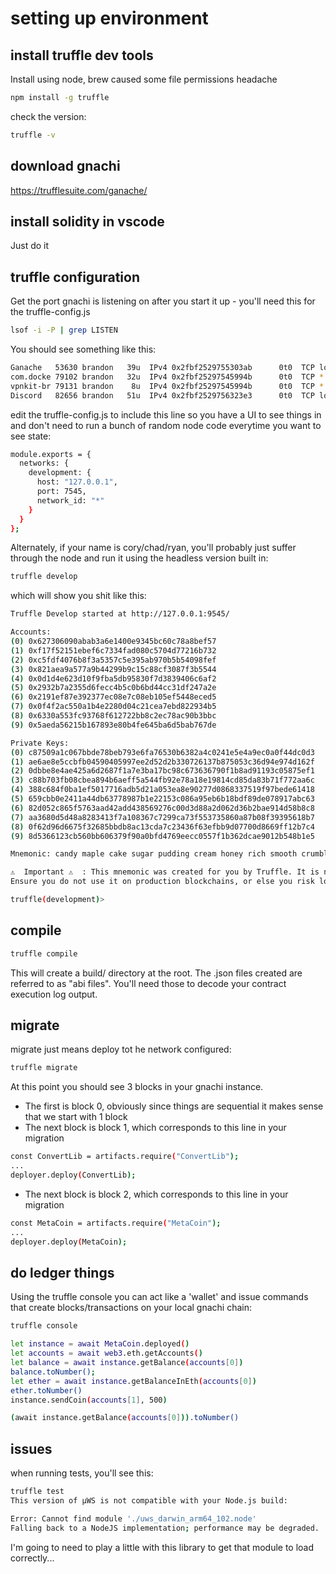 # setting up environment

## install truffle dev tools

Install using node, brew caused some file permissions headache

```sh
npm install -g truffle
```

check the version:

```sh
truffle -v
```

## download gnachi

https://trufflesuite.com/ganache/

## install solidity in vscode

Just do it

## truffle configuration

Get the port gnachi is listening on after you start it up - you'll need this for the truffle-config.js

```sh
lsof -i -P | grep LISTEN
```

You should see something like this:

```sh
Ganache   53630 brandon   39u  IPv4 0x2fbf2529755303ab      0t0  TCP localhost:7545 (LISTEN)
com.docke 79102 brandon   32u  IPv4 0x2fbf25297545994b      0t0  TCP *:55468 (LISTEN)
vpnkit-br 79131 brandon    8u  IPv4 0x2fbf25297545994b      0t0  TCP *:55468 (LISTEN)
Discord   82656 brandon   51u  IPv4 0x2fbf2529756323e3      0t0  TCP localhost:6463 (LISTEN)
```

edit the truffle-config.js to include this line so you have a UI to see things in and don't need to run a bunch of random node code everytime you want to see state:

```sh
module.exports = {
  networks: {
    development: {
      host: "127.0.0.1",
      port: 7545,
      network_id: "*"
    }
  }
};
```

Alternately, if your name is cory/chad/ryan, you'll probably just suffer through the node and run it using the headless version built in:

```sh
truffle develop
```

which will show you shit like this:

```sh
Truffle Develop started at http://127.0.0.1:9545/

Accounts:
(0) 0x627306090abab3a6e1400e9345bc60c78a8bef57
(1) 0xf17f52151ebef6c7334fad080c5704d77216b732
(2) 0xc5fdf4076b8f3a5357c5e395ab970b5b54098fef
(3) 0x821aea9a577a9b44299b9c15c88cf3087f3b5544
(4) 0x0d1d4e623d10f9fba5db95830f7d3839406c6af2
(5) 0x2932b7a2355d6fecc4b5c0b6bd44cc31df247a2e
(6) 0x2191ef87e392377ec08e7c08eb105ef5448eced5
(7) 0x0f4f2ac550a1b4e2280d04c21cea7ebd822934b5
(8) 0x6330a553fc93768f612722bb8c2ec78ac90b3bbc
(9) 0x5aeda56215b167893e80b4fe645ba6d5bab767de

Private Keys:
(0) c87509a1c067bbde78beb793e6fa76530b6382a4c0241e5e4a9ec0a0f44dc0d3
(1) ae6ae8e5ccbfb04590405997ee2d52d2b330726137b875053c36d94e974d162f
(2) 0dbbe8e4ae425a6d2687f1a7e3ba17bc98c673636790f1b8ad91193c05875ef1
(3) c88b703fb08cbea894b6aeff5a544fb92e78a18e19814cd85da83b71f772aa6c
(4) 388c684f0ba1ef5017716adb5d21a053ea8e90277d0868337519f97bede61418
(5) 659cbb0e2411a44db63778987b1e22153c086a95eb6b18bdf89de078917abc63
(6) 82d052c865f5763aad42add438569276c00d3d88a2d062d36b2bae914d58b8c8
(7) aa3680d5d48a8283413f7a108367c7299ca73f553735860a87b08f39395618b7
(8) 0f62d96d6675f32685bbdb8ac13cda7c23436f63efbb9d07700d8669ff12b7c4
(9) 8d5366123cb560bb606379f90a0bfd4769eecc0557f1b362dcae9012b548b1e5

Mnemonic: candy maple cake sugar pudding cream honey rich smooth crumble sweet treat

⚠️  Important ⚠️  : This mnemonic was created for you by Truffle. It is not secure.
Ensure you do not use it on production blockchains, or else you risk losing funds.

truffle(development)>
```

## compile

```sh
truffle compile
```

This will create a build/ directory at the root. The .json files created are referred to as "abi files". You'll need those to decode your contract execution log output.

## migrate

migrate just means deploy tot he network configured:

```sh
truffle migrate
```

At this point you should see 3 blocks in your gnachi instance.

- The first is block 0, obviously since things are sequential it makes sense that we start with 1 block
- The next block is block 1, which corresponds to this line in your migration

```sh
const ConvertLib = artifacts.require("ConvertLib");
...
deployer.deploy(ConvertLib);
```

- The next block is block 2, which corresponds to this line in your migration

```sh
const MetaCoin = artifacts.require("MetaCoin");
...
deployer.deploy(MetaCoin);
```

## do ledger things

Using the truffle console you can act like a 'wallet' and issue commands that create blocks/transactions on your local gnachi chain:

```sh
truffle console
```

```sh
let instance = await MetaCoin.deployed()
let accounts = await web3.eth.getAccounts()
let balance = await instance.getBalance(accounts[0])
balance.toNumber();
let ether = await instance.getBalanceInEth(accounts[0])
ether.toNumber()
instance.sendCoin(accounts[1], 500)

(await instance.getBalance(accounts[0])).toNumber()
```

## issues

when running tests, you'll see this:

```sh
truffle test
This version of µWS is not compatible with your Node.js build:

Error: Cannot find module './uws_darwin_arm64_102.node'
Falling back to a NodeJS implementation; performance may be degraded.
```

I'm going to need to play a little with this library to get that module to load correctly...
